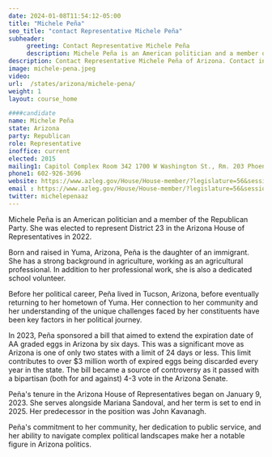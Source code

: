 ```yaml
---
date: 2024-01-08T11:54:12-05:00
title: "Michele Peña"
seo_title: "contact Representative Michele Peña"
subheader:
     greeting: Contact Representative Michele Peña
     description: Michele Peña is an American politician and a member of the Republican Party. She was elected to represent District 23 in the Arizona House of Representative in 2022.
description: Contact Representative Michele Peña of Arizona. Contact information for Michele Peña includes email address, phone number, and mailing address.
image: michele-pena.jpeg
video:
url:  /states/arizona/michele-pena/
weight: 1
layout: course_home

####candidate
name: Michele Peña
state: Arizona
party: Republican
role: Representative
inoffice: current
elected: 2015
mailing1: Capitol Complex Room 342 1700 W Washington St., Rm. 203 Phoenix, AZ 85007-2890
phone1: 602-926-3696
website: https://www.azleg.gov/House/House-member/?legislature=56&session=128&legislator=2189/
email : https://www.azleg.gov/House/House-member/?legislature=56&session=128&legislator=2189/
twitter: michelepenaaz
---
```


Michele Peña is an American politician and a member of the Republican Party. She was elected to represent District 23 in the Arizona House of Representatives in 2022.

Born and raised in Yuma, Arizona, Peña is the daughter of an immigrant. She has a strong background in agriculture, working as an agricultural professional. In addition to her professional work, she is also a dedicated school volunteer.

Before her political career, Peña lived in Tucson, Arizona, before eventually returning to her hometown of Yuma. Her connection to her community and her understanding of the unique challenges faced by her constituents have been key factors in her political journey.

In 2023, Peña sponsored a bill that aimed to extend the expiration date of AA graded eggs in Arizona by six days. This was a significant move as Arizona is one of only two states with a limit of 24 days or less. This limit contributes to over $3 million worth of expired eggs being discarded every year in the state. The bill became a source of controversy as it passed with a bipartisan (both for and against) 4-3 vote in the Arizona Senate.

Peña's tenure in the Arizona House of Representatives began on January 9, 2023. She serves alongside Mariana Sandoval, and her term is set to end in 2025. Her predecessor in the position was John Kavanagh.

Peña's commitment to her community, her dedication to public service, and her ability to navigate complex political landscapes make her a notable figure in Arizona politics.
